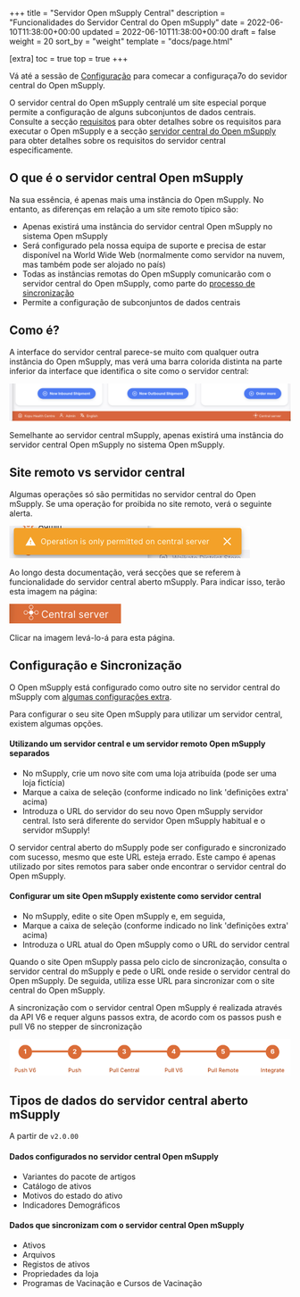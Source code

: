 +++
title = "Servidor Open mSupply Central"
description = "Funcionalidades do Servidor Central do Open mSupply"
date = 2022-06-10T11:38:00+00:00
updated = 2022-06-10T11:38:00+00:00
draft = false
weight = 20
sort_by = "weight"
template = "docs/page.html"

[extra]
toc = true
top = true
+++

<div class="tip"> Vá até a sessão de <a href="#configuration-and-synchronisation">Configuração</a> para comecar a configuraça7o do sevidor central do Open mSupply.</div>

O servidor central do Open mSupply centralé um site especial porque permite a configuração de alguns subconjuntos de dados centrais. Consulte a secção [requisitos](/docs/introduction/requirements/#open-msupply-requirements) para obter detalhes sobre os requisitos para executar o Open mSupply e a secção [servidor central do Open mSupply](/docs/introduction/requirements/#open-msupply-central-server) para obter detalhes sobre os requisitos do servidor central especificamente.

## O que é o servidor central Open mSupply

Na sua essência, é apenas mais uma instância do Open mSupply. No entanto, as diferenças em relação a um site remoto típico são:

- Apenas existirá uma instância do servidor central Open mSupply no sistema Open mSupply
- Será configurado pela nossa equipa de suporte e precisa de estar disponível na World Wide Web (normalmente como servidor na nuvem, mas também pode ser alojado no país)
- Todas as instâncias remotas do Open mSupply comunicarão com o servidor central do Open mSupply, como parte do [processo de sincronização](/docs/sync/synchronisation/)
- Permite a configuração de subconjuntos de dados centrais

## Como é?

A interface do servidor central parece-se muito com qualquer outra instância do Open mSupply, mas verá uma barra colorida distinta na parte inferior da interface que identifica o site como o servidor central:

![barra de identificador do servidor central!](images/central_server_bar_identifier.png)

Semelhante ao servidor central mSupply, apenas existirá uma instância do servidor central Open mSupply no sistema Open mSupply.

## Site remoto vs servidor central

Algumas operações só são permitidas no servidor central do Open mSupply. Se uma operação for proibida no site remoto, verá o seguinte alerta.

![apenas permitido no central!](images/only_allowed_on_central.png)

Ao longo desta documentação, verá secções que se referem à funcionalidade do servidor central aberto mSupply. Para indicar isso, terão esta imagem na página:

[![apenas servidor central](images/central_server.png '🔗 Apenas disponível no servidor central ')](/docs/getting_started/central-server/#remote-site-vs-central-server)

Clicar na imagem levá-lo-á para esta página.

## Configuração e Sincronização

O Open mSupply está configurado como outro site no servidor central do mSupply com [algumas configurações extra](https://docs.msupply.org.nz/synchronisation:sync_sites#open_msupply_central_server_settings).

Para configurar o seu site Open mSupply para utilizar um servidor central, existem algumas opções.

#### Utilizando um servidor central e um servidor remoto Open mSupply separados

- No mSupply, crie um novo site com uma loja atribuída (pode ser uma loja fictícia)
- Marque a caixa de seleção (conforme indicado no link 'definições extra' acima)
- Introduza o URL do servidor do seu novo Open mSupply
  servidor central. Isto será diferente do servidor Open mSupply habitual e
  o servidor mSupply!

<div class="warning">O servidor central aberto do mSupply pode ser configurado e sincronizado com sucesso, mesmo que este URL esteja errado. Este campo é apenas utilizado por sites remotos para saber onde encontrar o servidor central do Open mSupply.

#### Configurar um site Open mSupply existente como servidor central

- No mSupply, edite o site Open mSupply e, em seguida,
- Marque a caixa de seleção (conforme indicado no link 'definições extra' acima)
- Introduza o URL atual do Open mSupply como o URL do servidor central

Quando o site Open mSupply passa pelo ciclo de sincronização, consulta o servidor central do mSupply e pede o URL onde reside o servidor central do Open mSupply. De seguida, utiliza esse URL para sincronizar com o site central do Open mSupply.

A sincronização com o servidor central Open mSupply é realizada através da API V6 e requer alguns passos extra, de acordo com os passos push e pull V6 no stepper de sincronização

![passos de sincronização v6!](images/sync_steps_v6.png)

## Tipos de dados do servidor central aberto mSupply

<div class="note">A partir de <code>v2.0.00</code></div>

#### Dados configurados no servidor central Open mSupply

- Variantes do pacote de artigos
- Catálogo de ativos
- Motivos do estado do ativo
- Indicadores Demográficos

#### Dados que sincronizam com o servidor central Open mSupply

- Ativos
- Arquivos
- Registos de ativos
- Propriedades da loja
- Programas de Vacinação e Cursos de Vacinação
